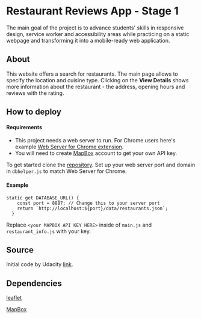 # Restaurant Reviews App - Stage 1
The main goal of the project is to advance students' skills in responsive design, service worker and accessibility areas while practicing on a static webpage and transforming it into a mobile-ready web application.
## About
This website offers a search for restaurants. The main page allows to specify the location and cuisine type.
Clicking on the **View Details** shows more information about the restaurant - the address, opening hours and reviews with the rating.
## How to deploy
#### Requirements
* This project needs a web server to run. For Chrome users here's example [Web Server for Chrome extension](https://chrome.google.com/webstore/detail/web-server-for-chrome/ofhbbkphhbklhfoeikjpcbhemlocgigb?hl=en).
* You will need to create [MapBox](https://www.mapbox.com/) account to get your own API key.

To get started clone the [repository](https://github.com/pressR2/RestaurantApp.git). Set up your web server port and domain in `dbhelper.js` to match Web Server for Chrome.
#### Example

```
static get DATABASE_URL() {
    const port = 8887; // Change this to your server port
    return `http://localhost:${port}/data/restaurants.json`;
  }
```
Replace `<your MAPBOX API KEY HERE>` inside of `main.js` and `restaurant_info.js` with your key.
## Source
Initial code by Udacity [link](https://github.com/udacity/mws-restaurant-stage-1).
## Dependencies
[leaflet](https://leafletjs.com/)

[MapBox](https://www.mapbox.com/)
